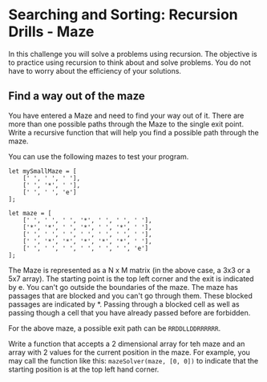 # Searching and Sorting: Recursion Drills - Maze

In this challenge you will solve a problems using recursion. The objective is to practice using recursion to think about and solve problems. You do not have to worry about the efficiency of your solutions.

## Find a way out of the maze

You have entered a Maze and need to find your way out of it. There are more than one possible paths through the Maze to the single exit point. Write a recursive function that will help you find a possible path through the maze.

You can use the following mazes to test your program.

```
let mySmallMaze = [
    [' ', ' ', ' '],
    [' ', '*', ' '],
    [' ', ' ', 'e']
];

let maze = [
    [' ', ' ', ' ', '*', ' ', ' ', ' '],
    ['*', '*', ' ', '*', ' ', '*', ' '],
    [' ', ' ', ' ', ' ', ' ', ' ', ' '],
    [' ', '*', '*', '*', '*', '*', ' '],
    [' ', ' ', ' ', ' ', ' ', ' ', 'e']
];
```

The Maze is represented as a N x M matrix (in the above case, a 3x3 or a 5x7 array). The starting point is the top left corner and the exit is indicated by e. You can't go outside the boundaries of the maze. The maze has passages that are blocked and you can't go through them. These blocked passages are indicated by \*. Passing through a blocked cell as well as passing though a cell that you have already passed before are forbidden.

For the above maze, a possible exit path can be `RRDDLLDDRRRRRR`.

Write a function that accepts a 2 dimensional array for teh maze and an array with 2 values for the current position in the maze. For example, you may call the function like this: `mazeSolver(maze, [0, 0])` to indicate that the starting position is at the top left hand corner.
